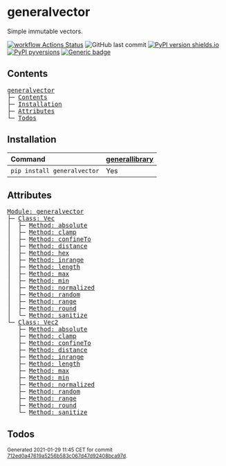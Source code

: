# generalvector
Simple immutable vectors.

[![workflow Actions Status](https://github.com/ManderaGeneral/generalvector/workflows/workflow/badge.svg)](https://github.com/ManderaGeneral/generalvector/actions)
![GitHub last commit](https://img.shields.io/github/last-commit/ManderaGeneral/generalvector)
[![PyPI version shields.io](https://img.shields.io/pypi/v/generalvector.svg)](https://pypi.org/project/generalvector/)
[![PyPI pyversions](https://img.shields.io/pypi/pyversions/generalvector.svg)](https://pypi.python.org/pypi/generalvector/)
[![Generic badge](https://img.shields.io/badge/platforms-windows%20%7C%20ubuntu-blue.svg)](https://shields.io/)

## Contents
<pre>
<a href='#generalvector'>generalvector</a>
├─ <a href='#Contents'>Contents</a>
├─ <a href='#Installation'>Installation</a>
├─ <a href='#Attributes'>Attributes</a>
└─ <a href='#Todos'>Todos</a>
</pre>

## Installation
| Command                     | <a href='https://pypi.org/project/generallibrary'>generallibrary</a>   |
|:----------------------------|:-----------------------------------------------------------------------|
| `pip install generalvector` | Yes                                                                    |

## Attributes
<pre>
<a href='https://github.com/ManderaGeneral/generalvector/blob/712ed0a47619a5256b583c067d47d92408bca97d/generalvector/__init__.py#L1'>Module: generalvector</a>
├─ <a href='https://github.com/ManderaGeneral/generalvector/blob/712ed0a47619a5256b583c067d47d92408bca97d/generalvector/vector.py#L11'>Class: Vec</a>
│  ├─ <a href='https://github.com/ManderaGeneral/generalvector/blob/712ed0a47619a5256b583c067d47d92408bca97d/generalvector/general.py#L94'>Method: absolute</a>
│  ├─ <a href='https://github.com/ManderaGeneral/generalvector/blob/712ed0a47619a5256b583c067d47d92408bca97d/generalvector/vector.py#L123'>Method: clamp</a>
│  ├─ <a href='https://github.com/ManderaGeneral/generalvector/blob/712ed0a47619a5256b583c067d47d92408bca97d/generalvector/general.py#L79'>Method: confineTo</a>
│  ├─ <a href='https://github.com/ManderaGeneral/generalvector/blob/712ed0a47619a5256b583c067d47d92408bca97d/generalvector/vector.py#L169'>Method: distance</a>
│  ├─ <a href='https://github.com/ManderaGeneral/generalvector/blob/712ed0a47619a5256b583c067d47d92408bca97d/generalvector/vector.py#L143'>Method: hex</a>
│  ├─ <a href='https://github.com/ManderaGeneral/generalvector/blob/712ed0a47619a5256b583c067d47d92408bca97d/generalvector/vector.py#L134'>Method: inrange</a>
│  ├─ <a href='https://github.com/ManderaGeneral/generalvector/blob/712ed0a47619a5256b583c067d47d92408bca97d/generalvector/vector.py#L68'>Method: length</a>
│  ├─ <a href='https://github.com/ManderaGeneral/generalvector/blob/712ed0a47619a5256b583c067d47d92408bca97d/generalvector/vector.py#L114'>Method: max</a>
│  ├─ <a href='https://github.com/ManderaGeneral/generalvector/blob/712ed0a47619a5256b583c067d47d92408bca97d/generalvector/vector.py#L105'>Method: min</a>
│  ├─ <a href='https://github.com/ManderaGeneral/generalvector/blob/712ed0a47619a5256b583c067d47d92408bca97d/generalvector/vector.py#L74'>Method: normalized</a>
│  ├─ <a href='https://github.com/ManderaGeneral/generalvector/blob/712ed0a47619a5256b583c067d47d92408bca97d/generalvector/vector.py#L89'>Method: random</a>
│  ├─ <a href='https://github.com/ManderaGeneral/generalvector/blob/712ed0a47619a5256b583c067d47d92408bca97d/generalvector/vector.py#L150'>Method: range</a>
│  ├─ <a href='https://github.com/ManderaGeneral/generalvector/blob/712ed0a47619a5256b583c067d47d92408bca97d/generalvector/vector.py#L83'>Method: round</a>
│  └─ <a href='https://github.com/ManderaGeneral/generalvector/blob/712ed0a47619a5256b583c067d47d92408bca97d/generalvector/general.py#L42'>Method: sanitize</a>
└─ <a href='https://github.com/ManderaGeneral/generalvector/blob/712ed0a47619a5256b583c067d47d92408bca97d/generalvector/vector2.py#L11'>Class: Vec2</a>
   ├─ <a href='https://github.com/ManderaGeneral/generalvector/blob/712ed0a47619a5256b583c067d47d92408bca97d/generalvector/general.py#L94'>Method: absolute</a>
   ├─ <a href='https://github.com/ManderaGeneral/generalvector/blob/712ed0a47619a5256b583c067d47d92408bca97d/generalvector/vector2.py#L124'>Method: clamp</a>
   ├─ <a href='https://github.com/ManderaGeneral/generalvector/blob/712ed0a47619a5256b583c067d47d92408bca97d/generalvector/general.py#L79'>Method: confineTo</a>
   ├─ <a href='https://github.com/ManderaGeneral/generalvector/blob/712ed0a47619a5256b583c067d47d92408bca97d/generalvector/vector2.py#L163'>Method: distance</a>
   ├─ <a href='https://github.com/ManderaGeneral/generalvector/blob/712ed0a47619a5256b583c067d47d92408bca97d/generalvector/vector2.py#L134'>Method: inrange</a>
   ├─ <a href='https://github.com/ManderaGeneral/generalvector/blob/712ed0a47619a5256b583c067d47d92408bca97d/generalvector/vector2.py#L69'>Method: length</a>
   ├─ <a href='https://github.com/ManderaGeneral/generalvector/blob/712ed0a47619a5256b583c067d47d92408bca97d/generalvector/vector2.py#L115'>Method: max</a>
   ├─ <a href='https://github.com/ManderaGeneral/generalvector/blob/712ed0a47619a5256b583c067d47d92408bca97d/generalvector/vector2.py#L106'>Method: min</a>
   ├─ <a href='https://github.com/ManderaGeneral/generalvector/blob/712ed0a47619a5256b583c067d47d92408bca97d/generalvector/vector2.py#L75'>Method: normalized</a>
   ├─ <a href='https://github.com/ManderaGeneral/generalvector/blob/712ed0a47619a5256b583c067d47d92408bca97d/generalvector/vector2.py#L90'>Method: random</a>
   ├─ <a href='https://github.com/ManderaGeneral/generalvector/blob/712ed0a47619a5256b583c067d47d92408bca97d/generalvector/vector2.py#L145'>Method: range</a>
   ├─ <a href='https://github.com/ManderaGeneral/generalvector/blob/712ed0a47619a5256b583c067d47d92408bca97d/generalvector/vector2.py#L84'>Method: round</a>
   └─ <a href='https://github.com/ManderaGeneral/generalvector/blob/712ed0a47619a5256b583c067d47d92408bca97d/generalvector/general.py#L42'>Method: sanitize</a>
</pre>

## Todos

<sup>
Generated 2021-01-29 11:45 CET for commit <a href='https://github.com/ManderaGeneral/generalvector/commit/712ed0a47619a5256b583c067d47d92408bca97d'>712ed0a47619a5256b583c067d47d92408bca97d</a>.
</sup>
